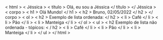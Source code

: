 < html >
	< Jéssica >
		< título >
			Olá, eu sou a Jéssica
		</ título >
	</ Jéssica >
	< corpo >
		< h1 > Olá Mundo! </ h1 >
		< h2 > Bruno, 02/05/2022 </ h2 >
	</ corpo >
	< ol > 
		< h2 > Exemplo de lista ordenada: </ h2 >
		< li > Café </ li >
		< li > Pão </ li >
		< li > Manteiga </ li >
	</ ol >
	< ul > 
		< h2 Exemplo de lista não ordenada - tópicos: < / h2 >
		< li > Café </ li >
		< li > Pão </ li >
		< li > Manteiga </ li >
	</ ul >
</ html > 




